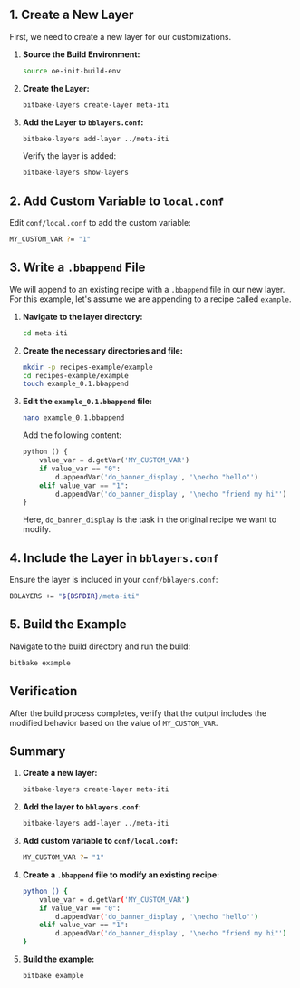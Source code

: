 
## 1. Create a New Layer

First, we need to create a new layer for our customizations.

1. **Source the Build Environment:**

    ```bash
    source oe-init-build-env
    ```

2. **Create the Layer:**

    ```bash
    bitbake-layers create-layer meta-iti
    ```

3. **Add the Layer to `bblayers.conf`:**

    ```bash
    bitbake-layers add-layer ../meta-iti
    ```

    Verify the layer is added:

    ```bash
    bitbake-layers show-layers
    ```

## 2. Add Custom Variable to `local.conf`

Edit `conf/local.conf` to add the custom variable:

```bash
MY_CUSTOM_VAR ?= "1"
```

## 3. Write a `.bbappend` File

We will append to an existing recipe with a `.bbappend` file in our new layer. For this example, let's assume we are appending to a recipe called `example`.

1. **Navigate to the layer directory:**

    ```bash
    cd meta-iti
    ```

2. **Create the necessary directories and file:**

    ```bash
    mkdir -p recipes-example/example
    cd recipes-example/example
    touch example_0.1.bbappend
    ```

3. **Edit the `example_0.1.bbappend` file:**

    ```bash
    nano example_0.1.bbappend
    ```

    Add the following content:

    ```python
    python () {
        value_var = d.getVar('MY_CUSTOM_VAR')
        if value_var == "0":
            d.appendVar('do_banner_display', '\necho "hello"')
        elif value_var == "1":
            d.appendVar('do_banner_display', '\necho "friend my hi"')
    }
    ```

    Here, `do_banner_display` is the task in the original recipe we want to modify.

## 4. Include the Layer in `bblayers.conf`

Ensure the layer is included in your `conf/bblayers.conf`:

```bash
BBLAYERS += "${BSPDIR}/meta-iti"
```

## 5. Build the Example

Navigate to the build directory and run the build:

```bash
bitbake example
```

## Verification

After the build process completes, verify that the output includes the modified behavior based on the value of `MY_CUSTOM_VAR`.

## Summary

1. **Create a new layer:**

    ```bash
    bitbake-layers create-layer meta-iti
    ```

2. **Add the layer to `bblayers.conf`:**

    ```bash
    bitbake-layers add-layer ../meta-iti
    ```

3. **Add custom variable to `conf/local.conf`:**

    ```bash
    MY_CUSTOM_VAR ?= "1"
    ```

4. **Create a `.bbappend` file to modify an existing recipe:**

    ```bash
    python () {
        value_var = d.getVar('MY_CUSTOM_VAR')
        if value_var == "0":
            d.appendVar('do_banner_display', '\necho "hello"')
        elif value_var == "1":
            d.appendVar('do_banner_display', '\necho "friend my hi"')
    }
    ```

5. **Build the example:**

    ```bash
    bitbake example
    ```

